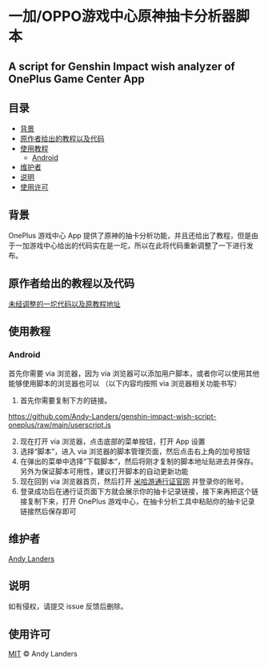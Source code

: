 # **一加/OPPO游戏中心原神抽卡分析器脚本**
## A script for Genshin Impact wish analyzer of OnePlus Game Center App

## 目录

- [背景](#背景)
- [原作者给出的教程以及代码](#原作者给出的教程以及代码)
- [使用教程](#使用教程)
	- [Android](#Android)
- [维护者](#维护者)
- [说明](#说明)
- [使用许可](#使用许可)

## 背景
OnePlus 游戏中心 App 提供了原神的抽卡分析功能，并且还给出了教程，但是由于一加游戏中心给出的代码实在是一坨，所以在此将代码重新调整了一下进行发布。

## 原作者给出的教程以及代码
[未经调整的一坨代码以及原教程地址](https://game.oppomobile.com/bbs/index.html?threadId=11273243&board=7570#/detail)

## 使用教程

### Android

首先你需要 via 浏览器，因为 via 浏览器可以添加用户脚本，或者你可以使用其他能够使用脚本的浏览器也可以
（以下内容均按照 via 浏览器相关功能书写）
1. 首先你需要复制下方的链接。

https://github.com/Andy-Landers/genshin-impact-wish-script-oneplus/raw/main/userscript.js

2. 现在打开 via 浏览器，点击底部的菜单按钮，打开 App 设置
3. 选择“脚本”，进入 via 浏览器的脚本管理页面，然后点击右上角的加号按钮
4. 在弹出的菜单中选择“下载脚本”，然后将刚才复制的脚本地址贴进去并保存。另外为保证脚本可用性，建议打开脚本的自动更新功能
5. 现在回到 via 浏览器首页，然后打开 [米哈游通行证官网](https://user.mihoyo.com) 并登录你的账号。
6. 登录成功后在通行证页面下方就会展示你的抽卡记录链接，接下来再把这个链接复制下来，打开 OnePlus 游戏中心，在抽卡分析工具中粘贴你的抽卡记录链接然后保存即可

## 维护者
[Andy Landers](https://github.com/Andy-Landers)

## 说明
如有侵权，请提交 issue 反馈后删除。

## 使用许可

[MIT](LICENSE) © Andy Landers
